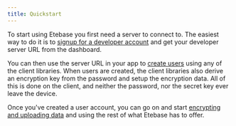 ```yaml
---
title: Quickstart
---
```


To start using Etebase you first need a server to connect to. The easiest way to do it is to [signup for a developer account](https://www.etebase.com/signup) and get your developer server URL from the dashboard.

You can then use the server URL in your app to [create users](./guides/basic_authentication#signup) using any of the client libraries. When users are created, the client libraries also derive an encryption key from the password and setup the encryption data. All of this is done on the client, and neither the password, nor the secret key ever leave the device.

Once you've created a user account, you can go on and start [encrypting and uploading data](./guides/using_collections) and using the rest of what Etebase has to offer.
